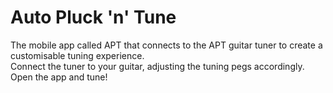 # Auto Pluck 'n' Tune 
The mobile app called APT that connects to the APT guitar tuner to create a customisable tuning experience. <br>
Connect the tuner to your guitar, adjusting the tuning pegs accordingly. <br>
Open the app and tune!
